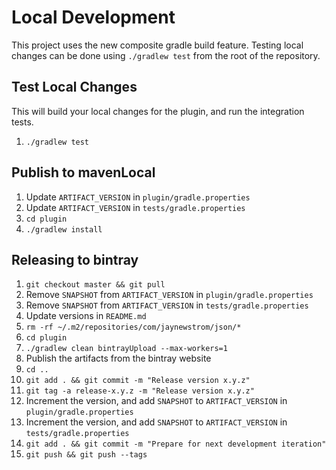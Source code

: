 Local Development
=================
This project uses the new composite gradle build feature.
Testing local changes can be done using `./gradlew test` from the root of the repository.

Test Local Changes
------------------
This will build your local changes for the plugin, and run the integration tests.

1. `./gradlew test`

Publish to mavenLocal
---------------------

1. Update `ARTIFACT_VERSION` in `plugin/gradle.properties`
2. Update `ARTIFACT_VERSION` in `tests/gradle.properties`
3. `cd plugin`
4. `./gradlew install`

Releasing to bintray
--------------------

1. `git checkout master && git pull`
2. Remove `SNAPSHOT` from `ARTIFACT_VERSION` in `plugin/gradle.properties`
3. Remove `SNAPSHOT` from `ARTIFACT_VERSION` in `tests/gradle.properties`
4. Update versions in `README.md`
5. `rm -rf ~/.m2/repositories/com/jaynewstrom/json/*`
6. `cd plugin`
7. `./gradlew clean bintrayUpload --max-workers=1`
8. Publish the artifacts from the bintray website
9. `cd ..`
10. `git add . && git commit -m "Release version x.y.z"`
11. `git tag -a release-x.y.z -m "Release version x.y.z"`
12. Increment the version, and add `SNAPSHOT` to `ARTIFACT_VERSION` in `plugin/gradle.properties`
13. Increment the version, and add `SNAPSHOT` to `ARTIFACT_VERSION` in `tests/gradle.properties`
14. `git add . && git commit -m "Prepare for next development iteration"`
15. `git push && git push --tags`
